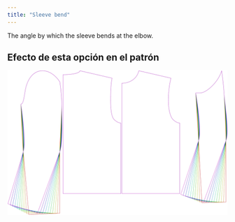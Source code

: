 ```yaml
---
title: "Sleeve bend"
---
```


The angle by which the sleeve bends at the elbow.

## Efecto de esta opción en el patrón

![This image shows the effect of this option by superimposing several variants that have a different value for this option](bent_sleevebend_sample.svg "Effect of this option on the pattern")
